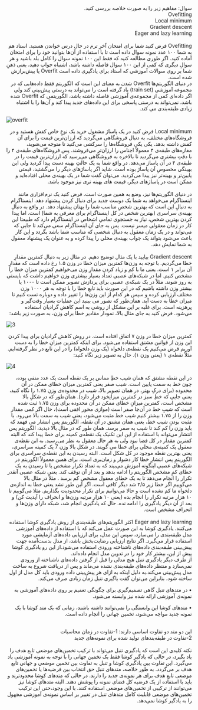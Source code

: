 <div dir="rtl">
سوال: مفاهیم زیر را به صورت خلاصه بررسی کنید.
<br/>  
Ovefitting
<br/>
Local minimum
<br/>
Gradient descent
<br/>
Eager and lazy learning
</div>
<br/>

<div dir="rtl">
Ovefitting
فرض کنید شما برای امتحان آخرِ ترم در حال درس خواندن هستید. استاد هم به شما ۱۰۰ عدد نمونه سوال داده است تا با استفاده از آن‌ها بتوانید خود را برای امتحان آماده کنید. اگر طوری مطالعه کنید که فقط این ۱۰۰ نمونه سوال را کامل بلد باشید و هر سوالِ دیگری که کمی از این ۱۰۰ سوال فاصله داشته باشد، اشتباه جواب دهید، یعنی ذهنِ شما بر روی سوالات آموزشی که استاد برای یادگیری داده است Overfit  یا بیش‌برازش شده است.  
</div>
<div dir="rtl">
 در دنیای الگوریتم‌ها Overfit شدن به معنای این است که الگوریتم فقط داده‌هایی که در مجموعه آموزشی (train set) یاد گرفته است را می‌تواند به درستی پیش‌بینی کند ولی اگر داده‌ای کمی از مجموعه‌ی آموزشی فاصله داشته باشد، الگوریتمی که Overfit شده باشد، نمی‌تواند به درستی پاسخی برای این داده‌های جدید پیدا کند و آن‌ها را با اشتباه زیادی طبقه‌بندی می کند.
</div>

![overfit](https://github.com/semnan-university-ai/machine-learning-class/blob/main/excersiecs/Homayontoosy/22/2.jpg)
</br>

<div dir="rtl">
 Local minimum
 فرض کنید در یک پاساژ مشغول خرید یک نوعِ خاص کفش هستید و در فروشگاه‌های مختلف، به دنبال فروشگاهی می‌گردید که ارزان‌ترین قیمت را برای آن کفش داشته بدهد. یکی یکی فروشگاه‌ها را سرکشی می‌کنید تا متوجه می‌شوید، مغازه‌های طبقه‌ی ۴ معمولاً اجناس را ارزان‌تر می‌فروشند. پس فروشگاه‌های طبقه‌ی ۴ را با دقتِ بیشتری می‌گردید تا بالاخره به فروشگاهی می‌رسید که ارزان‌ترین قیمت را در طبقه‌ی ۴ در آن پاساژ می‌دهد. در واقع شما به یک حالتِ بهینه دست پیدا کردید ولی این بهینگی مخصوصِ آن پاساژ بوده است. شاید اگر پاساژهای دیگر را می‌گشتید، قیمتی پایین‌تر و بهینه‌تر نیز پیدا می‌کردید. می‌توان گفت شما در یک بهینه‌ی محلی افتاده‌اید و ممکن است در پاساژهای دیگر، قیمت ‌های بهینه‌ تری نیز موجود باشد.
<br/>
<br/>
در دنیای الگوریتم‌ها نیز، وضع به همین صورت است. فرض کنید یک نرم‌افزاری مانند اینستاگرام می‌خواهد به شما یک دوست جدید برای دنبال کردن پیشنهاد دهد. اینستاگرام به دنبالِ این است که بهترین شخصِ مناسب شما را بهتان پیشنهاد دهد. در واقع به دنبال بهینه‌ی سراسری (بهترین شخص در کل اینستاگرام برای معرفی به شما) است. اما پیدا کردن بهترین شخص، نیاز به جستجوی تمامیِ اشخاص در اینستاگرام دارد که طبیعتا این کار در زمان معقولی میسر نیست. پس به جای آن اینستاگرام سعی می‌کند تا جایی که می‌تواند و در یک زمان معقول به دنبال شخصی که مناسب شما باشد بگردد و این کار باعث می‌شود بتواند یک جواب بهینه‌ی محلی را پیدا کرده و به عنوان یک پیشنهاد معقول به شما نمایش دهد.
</div>
 
<br/>
<div dir="rtl">
Gradient descent
بیایید با یک مثال توضیح دهیم. در مثال زیر به دنبال کمترین مقدارِ خطا می‌گردیم. با توجه به وزن‌ها کمترین میزان خطا در وزن ۱.۵ رخ داده است که مقدارِ آن برابر ۱ است. یعنی ما با کم و زیاد کردنِ مقدارِ وزن می‌خواهیم کمترین میزانِ خطا را مشخص کنیم. اما در شبکه‌های عصبی تعداد بسیار بیشتری وزن خواهیم داشت که بایستی به روز شوند. مثلاً در یک شبکه‌ی عصبی برای پردازش تصویر ممکن است تا ۱۰۰۰ یا بیشتر وزن داشته باشیم که در این صورت باید تابعِ خطا را با توجه به هر ۱۰۰۰ وزن مختلف ارزیابی کرده و سپس هر کدام از این وزن‌ها را تغییر داده و دوباره تست کنیم تا میزان خطا به دست آید. همان‌طور که تصور می بینید این عملیات بسیار وقت‌گیر و پرهزینه است. برای غلبه بر این مشکل از روشی به اسم کاهش گرادیان استفاده می‌شود.
فرض کنید به جای مثال بالا، نمودار مقادیر خطا برای وزن، به صورت زیر باشد: 
</div>

![3](https://github.com/semnan-university-ai/machine-learning-class/blob/main/excersiecs/Homayontoosy/22/3.jpg)
<br/>
<div dir="rtl">
 کمترین میزان خطا در وزن ۷ اتفاق افتاده است. در روش کاهش گرادیان برای پیدا کردن این وزن از قوانین مشتق استفاده می‌شود. برای اینکه کمترین میزانِ خطا را به دست آوریم فرض می‌کنیم یک نقطه‌ی دلخواه (یک وزن دلخواه) را در این تابع در نظر گرفته‌ایم. مثلاً نقطه‌ی ۱ (یعنی وزن ۱). حال به تصویر زیر نگاه کنید:
</div>

![4](https://github.com/semnan-university-ai/machine-learning-class/blob/main/excersiecs/Homayontoosy/22/4.jpg)
<br/>
<div dir="rtl">
در این نقطه مشتق که همان شیب خطِ مماس بر یک نقطه است یک عدد منفی بوده، چون خط به سمت پایین است. شیب صفر یعنی کمترین میزان خطای ممکن در آن محدوده (برای درکِ بهتر، در همان تصویر بالا، شیب در محدوده‌ی وزنِ ۱.۷۵ را نگاه کنید، یعنی جایی که خطِ سبز در کمترین میزانِخود قرار دارد). همان‌طور که در شکلِ بالا مشخص است، کمترین میزانِ خطای ممکن در آن محدوده برای وزن ۱.۷۵ ثبت شده است که شیبِ خط در آن‌جا صفر است (موازی محور افقی است)، حال اگر کمی مقدار وزن را از ۱.۷۵ بیشتر کنیم شیب خط مثبت می‌شود، یعنی شیب به سمت بالا می‌رود. با مثبت بودنِ شیب خط، یعنی همان مشتق در آن نقطه، الگوریتم پس انتشار می فهمد که باید وزن را کم کند تا شیب به صفر برسد. 
همان طور که در مثال بالا دیدید، الگوریتم پس انتشار می‌تواند با استفاده از این این تکنیک یک نقطه‌ی کمینه برای خطا پیدا کند که البته کمترین مقدار در کل فضا نبود ولی به هر حال معقول به نظر می‌رسید. به این نقطه‌ی معقول یک کمینه‌ی محلی برای خطا می گویند. در شکل بالا وزن 7 یک کمینه سراسری، یعنی بهترین نقطه موجود در کل شکل است. البته رسیدن به این نقطه‌ی سراسری برای الگوریتمِ پس انتشارِ خطا کار دشوار و زمان‌بری است.
برای همین معمولاً الگوریتم در شبکه‌های عصبی اینگونه آموزش می‌بیند که به تعداد تکرار مشخص یا تا رسیدن به یک خطای کمِ مشخص الگوریتم را ادامه بدهد و بعد از آن توقف کند. یعنی شبکه عصبی آنقدر تکرار را انجام می‌دهد تا به یک خطای معقول مشخصِ کم برسد . مثلاً در مثال بالا می‌گوییم اگر خطا زیر ۲/۵ شد دیگر کافی است. اگر این طور نشد یعنی خطا به اندازه‌ی دلخواه ما کم نشده است و حالا می‌توانیم برای تکرار محدودیت بگذاریم. مثلا می‌گوییم تا ۱۰ هزار مرتبه تکرار را انجام بده (یعنی ۱۰ هزار مرتبه وزن‌ها و انحراف را آپدیت کن) و بعد از آن دیگر یادگیری را ادامه نده.
حال که یادگیری انجام شد، شبکه دارای وزن‌ها و انحراف مشخص است.
</div>
<br/>

<div dir="rtl">
Eager and lazy learning 
اکثر الگوریتم‌های طبقه‌بندی از روش یادگیری کوشا استفاده می‌کنند. یادگیری کوشا به این صورت عمل می‌کند که با استفاده از داده‌های آموزشی مدل طبقه‌بندی را می‌سازد، سپس این مدل، برای ارزیابی داده‌های آزمایشی مورد استفاده قرار می‌گیرد. اگر نتایج ارزیابی رضایت‌بخش باشد، از مدل بدست‌آمده جهت پیش‌بینی طبقه‌بندی داده‌های ناشناخته ورودی استفاده می‌شود.از این رو یادگیری کوشا پیش از این، بیشتر کار خود را در تدوین مدل انجام داده‌اند.
<div/>
 
<div dir="rtl">
از طرف دیگر یادگیری تنبل هیچ مدلی را قبل از گرفتن داده‌های ناشناخته از ورودی نمی‌سازد و منتظر داده‌های طبقه‌بندی نشده می‌ماند و پس از دریافت شروع به ساخت مدل پیش‌بینی می‌کند.به دلیل اینکه به ازای هر پیش‌بینی داده ورودی باید کل مدل از اول ساخته شود، بنابراین می‌توان گفت یاگیری تنبل زمان زیادی صرف می‌کند. 

•	در متدهای تنبل گاهی تصمیم‌گیری برای چگونگی تعمیم بر روی داده‌های آموزشی به نمونه‌ی آموزشی ارائه شده نیز وابسته می‌شود.

•	متدهای کوشا این وابستگی را نمی‌توانند داشته باشند، زمانی که یک متد کوشا با یک نمونه جدید مواجه می‌شود، تخمین جهانی را انجام داده است.
 
<br/> 

<div dir="rtl">
این دو متد دو تفاوت اساسی دارند:
1-تفاوت در زمان محاسبات
<br/>
2-تفاوت در طبقه‌بندهای تولید شده برای نمونه‌های جدید
<div/>
<br/>
<div dir="rtl">
نکته کلیدی این است که یادگیری تنبل می‌تواند با ترکیب تخمین‌های موضعی تابع هدف را یاد بگیرد، در حالی که یادگیر کوشا فقط یک تخمین جهانی را با توجه به نمونه آموزشی یاد می‌گیرد. این تفاوت بین یادگیری کوشا و تنبل به تفاوت بین تخمین موضعی و جهانی تابع هدف بر می‌گردد.
به طور خلاصه، متدهای تنبل حق انتخاب بین فرضیه‌ها یا تخمین‌های موضعی تابع هدف برای هر نمونه‌ی جدید را دارند. در حالی که متدهای کوشا محدودترند و باید با استفاده از یک فرضیه کل فضای نمونه را پوشش دهند. البته متدهای کوشا نیز می‌توانند از ترکیبی از تخمین‌های موضعی استفاده کنند. با این وجود،حتی این ترکیب تخمین‌های موضعی قابلیت کامل متدهای تنبل در تغییر بر اساس نمونه‌ی آموزشی مجهول را به یادگیر کوشا نمی‌دهد.
<div/> 
